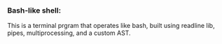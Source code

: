 ### Bash-like shell:
This is a terminal prgram that operates like bash, built using readline lib, pipes, multiprocessing, and a custom AST.
